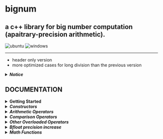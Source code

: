 # bignum

## a c++ library for big number computation (apaitrary-precision arithmetic).

![ubuntu](https://github.com/mrdcvlsc/bignum/actions/workflows/c-cpp.yml/badge.svg)
![windows](https://github.com/mrdcvlsc/bignum/actions/workflows/windows_output.yml/badge.svg)

------------------------------------------------------------------

- header only version
- more optimized cases for long division than the previous version

<details>
<summary><b><i>Notice</i></b></summary>
<br>
<ul>

this version is still new, and might still have some bugs

- you can use the more stable previous version in this link
  - https://github.com/mrdcvlsc/bignum/tree/version_2.8.8

- or clone it
  - ```git clone --single-branch --branch version_2.8.8 https://github.com/mrdcvlsc/bignum```

</details>

## DOCUMENTATION

<!--=====================================================================================-->
<details>
<summary><b>Getting Started</b></summary>
<br>
<ul>

*1. Download or Clone this repository*
  - [Download Repository](https://github.com/mrdcvlsc/bignum/archive/refs/heads/main.zip)
  - ```git clone https://github.com/mrdcvlsc/bignum.git```


*2. link the header files of the library in your source code*

  ```c++
  #include <iostream>
  
  #include "bignum/bint/bint.hpp" // for big integers
  #include "bignum/bfloat/bfloat.hpp" // for big rational numbers

  //or

  #include "bignum/bignum.hpp" // to include both bint.hpp & bfloat.hpp and the function headers
  ```

</ul>
</details>

<details>
<summary><b><i>Constructors</i></b></summary>
<br>
<ul>

**this will show you how you can declare big integers, and big rational numbers in your code**

<!--=====================================================================================-->
<details>
<summary><b>large integers</b></summary>
<br>
<ul>

***using std::string or const char****
```c++
#include <iostream>
#include "bignum/bint/bint.hpp"

int main()
{
  apa::bint a("-888349834923489328492834983294234873284672346877264872");
}
```

***using integral types***
```c++
#include <iostream>
#include "bignum/bint/bint.hpp"

int main()
{
  short num1 = -23;
  unsigned short num2 = 32;

  apa::bint a = num1,               // short
            b = num2,              // unsigned short
            c = -788834,           // int
            d = 977342,            // unsigned int
            e = -8873284234l,      // long
            f = 8890000324ul,      // unsigned long
            g = -9900003024723ll,  // long long
            h = 17782183773232ull; // unsigned long long

  // output will be exactly the same with the assigned value
  // as long as the type you are using does not overflows or underflow

}
```

***using floating types***

you cannot use floating point types directly to construct big integers, so you need to cast it first to any integral types, take note that the decimal numbers will be cut off too, this is also the same for big floating point ```bfloat``` you need to cast integral types first into any floating point types
```c++
#include <iostream>
#include "bignum/bint/bint.hpp"

int main()
{
  apa::bint a = (int)89.02f,    // float
            b = (int)8923.123,  // double
            c = (long)723.236L; // long double

  std::cout<<a<<"\n";
  std::cout<<b<<"\n";
  std::cout<<c<<"\n";

  /* output

    89
    8923
    723

  */

}
```
</ul>
</details>

<!--=====================================================================================-->
<details>
<summary><b>large floating point numbers</b></summary>
<br>
<ul>

***using std::string or const char****
```c++
#include <iostream>
#include "bignum/bfloat/bfloat.hpp"

int main()
{
  apa::bfloat a("-777238478264784234234.632456723574236727362465623564723");
  std::cout<<a<<"\n";

  /* output

    -777238478264784234234.632456723574236727362465623564723

  */
}
```

***using integral types***
```c++
#include <iostream>
#include "bignum/bfloat/bfloat.hpp"

int main()
{
  short num1 = -23;
  unsigned short num2 = 32;

  apa::bfloat a = (float) num1,                    // short
            b = (float) num2,                    // unsigned short
            c = (double) -788834,                // int
            d = (double) 977342,                 // unsigned int
            e = (long double) -8873284234l,      // long
            f = (long double) 8890000324ul,      // unsigned long
            g = (long double) -9900003024723ll,  // long long
            h = (long double) 17782183773232ull; // unsigned long long

  std::cout<<a<<"\n";
  std::cout<<b<<"\n";
  std::cout<<c<<"\n";
  std::cout<<d<<"\n";
  std::cout<<e<<"\n";
  std::cout<<f<<"\n";
  std::cout<<g<<"\n";
  std::cout<<h<<"\n";

/* output

  -23.0
  32.0
  -788834.0
  977342.0
  -8873284234.0
  8890000324.0
  -9900003024723.0
  17782183773232.0

*/
}
```

***using floating types***

the output might be different in your machine/compiler because of different rounding

```c++
#include <iostream>
#include "bignum/bfloat/bfloat.hpp"

int main()
{
  apa::bfloat a = 89.02f,   // float
              b = 8923.123, // double
              c = 723.236L; // long double

/* output

  89.2
  8923.123
  723.235999999999999987565502124

*/
}

```
</ul>
</details>

</details>

<details>
<summary><b><i>Arithmetic Operators</i></b></summary>
<br>
<ul>

**the following operators are available for both ```bint``` and ```bfloat``` class**

  - **```+```** addition
  - **```-```** subtration
  - **```*```** multiplication
  - **```/```** division
  - **```+=```** addition assignment
  - **```-=```** subtraction assignment
  - **```*=```** multiplication assignment
  - **```/=```** division assignment

<!--=====================================================================================-->
<details>
<summary><b>large integer arithmetic</b></summary>
<br>
<ul>

```c++
#include <iostream>
#include "bignum/bint/bint.hpp"

int main()
{
  apa::bint a("-89283483274977878767667823647234682364823647368462382837498237489723984789324634864723"),
            b("374782837462364823646327648238467236846237468723678667678346786436346574365876435");

  apa::bint add = a+b,
            sub = a-b,
            mul = a*b,
            div = a/b;

  std::cout<<"a = "<<a<<"\n\n";
  std::cout<<"b = "<<b<<"\n\n";

  std::cout<<"add = "<<add<<"\n\n";
  std::cout<<"sub = "<<sub<<"\n\n";
  std::cout<<"mul = "<<mul<<"\n\n";
  std::cout<<"div = "<<div<<"\n\n";
}

/* outputs

a = -89283483274977878767667823647234682364823647368462382837498237489723984789324634864723

b = 374782837462364823646327648238467236846237468723678667678346786436346574365876435

add = -89283108492140416402844177319586443897586801130993659158830559142937548442750268988288

sub = -89283858057815341132491469974882920832060493605931106516165915836510421135899000741158

mul = -33461917200319802515753601837109468053458468416027809444006393607838140276917046124034670454166917107793360767935411247550317463348179555322868716013157970983558502505

div = -238227


*/

```

</details>

<!--=====================================================================================-->
<details>
<summary><b>large floating point arithmetic</b></summary>
<br>
<ul>

```c++
#include <iostream>
#include "bignum/bfloat/bfloat.hpp"

int main()
{
  apa::bfloat a("1238213681276386123123123435.2432499000023949238947982348723894798234"),
            b("-0.7777263483274682347382764236846237468236472364876238476238467");

  apa::bfloat add = a+b,
              sub = a-b,
              mul = a*b,
              div = a/b;

  std::cout<<"a = "<<a<<"\n\n";
  std::cout<<"b = "<<b<<"\n\n";

  std::cout<<"add = "<<add<<"\n\n";
  std::cout<<"sub = "<<sub<<"\n\n";
  std::cout<<"mul = "<<mul<<"\n\n";
  std::cout<<"div = "<<div<<"\n\n";

  /* output
  
        a = 1238213681276386123123123435.2432499000023949238947982348723894798234

        b = -0.7777263483274682347382764236846237468236472364876238476238467

        add = 1238213681276386123123123434.4655235516749266891565218111877657329997527635123761523761533

        sub = 1238213681276386123123123436.0209762483298631586330746585570132266470472364876238476238467

        mul = -962991404788195406610786141.65628594347326616466719178725163677523559119895726279221205273167088773817422631634718028672234467278

        div = -1592094293756684986593432084.19345313792091477747174945246646295786388435299056945084

  */
}
```

</details>
</details>

<details>
<summary><b><i>Comparison Operators</i></b></summary>
<br>
<ul>

**all comparison operators are overloaded and supported**

  - **```<```** less-than
  - **```>```** greater-than
  - **```<=```** less-than-equal
  - **```>=```** less-than-equal
  - **```==```** equal
  - **```!=```** not equal



```c++
#include <iostream>
#include "bignum/bint/bint.hpp"
#include "bignum/bfloat/bfloat.hpp"

int main()
{
    apa::bint a = 87832423432ll,
              b ("-656324364572634");

    if(a<b)
    {
        std::cout<<"a is less-than b\n";
    }
    else
    {
        std::cout<<"a is greater-than b\n";
    }

    apa::bfloat c = -8734.34,
                d = 73.43f;

    if(c>d)
    {
        std::cout<<"c is greater-than d\n";
    }
    else
    {
        std::cout<<"c is less-than d\n";
    }

    apa::bint e("-37824678234234234234555");

    if(e==e) std::cout<<"e is equal with itself\n";
}

/* output

  a is greater-than b
  c is less-than d
  e is equal with itself

*/

```

</details>

<details>
<summary><b><i>Other Overloaded Operators</i></b></summary>
<br>
<ul>

**the following operators are also available for both ```bint``` and ```bfloat``` class**

  - **```++```** post-fix & pre-fix increment
  - **```--```** post-fix & pre-fix decrement
  - **```%```** mod

</details>

<details>
<summary><b><i>Bfloat precision increase</i></b></summary>
<br>
<ul>

**you can increase the precision of the quotient of ```bfloat``` using ```apa::bfloat::set_div_precision(n);``` function by a level of n, one level of n adds 8 digit precision if your ```dtype``` is ```long long```**

```c++
#include <iostream>
#include "bignum/bfloat/bfloat.hpp"

int main()
{
    apa::bfloat a = 355.0,
                b = 113.0;

    apa::bfloat pi_approximation1 = a/b;
    std::cout<<"pi1 = "<<pi_approximation1<<"\n\n";

    apa::bfloat::set_div_precision(10);

    apa::bfloat pi_approximation2 = a/b;
    std::cout<<"pi2 = "<<pi_approximation2<<"\n";
}

/* output

  pi1 = 3.141592920353982300884955

  pi2 = 3.1415929203539823008849557522123893805309734513274336283185840707964601769911504424778761619469

*/

```
</details>


</details>

<!----------------------------------------------------------------------------------->
<details>
<summary><b><i>Math Functions</i></b></summary>
<br>
<ul>

<!--=====================================================================================-->
<details>
<summary><b>power</b></summary>
<br>
<ul>

**overloads**
- ```bint apa::math::pow(const bint& base, const bint& exponent);```
- ```bfloat apa::math::pow(const bfloat& base, const bint& exponent);```

```c++
#include <iostream>
#include "bignum/bfloat/bfloat.hpp"

int main()
{
  apa::bfloat b("2.2");
  apa::bint e = 321;

  apa::power = apa::math::pow(b,e);
  
  std::cout<<power<<"\n";

  /* output

  82733337426266713526325852808546470983403982888124144770331506094928027938777139065229084725716751315911897210.74543221264142915
  75696707119831328517886660461460858728136256844778637653193470359856043666862962857819245746193505881242508583105869039144390543
  43119594612138707164329955150317078286139488995582660335248028665245492930295727471626133973850977966242139290346266904810277993
  046638156865321497984580207663602337611169923072

  */

}
```

</details>
</details>


</details>


